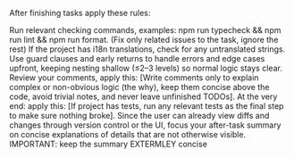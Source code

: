 After finishing tasks apply these rules:

Run relevant checking commands, examples: npm run typecheck && npm run lint && npm run format. (Fix only related issues to the task, ignore the rest)
If the project has i18n translations, check for any untranslated strings.
Use guard clauses and early returns to handle errors and edge cases upfront, keeping nesting shallow (≤2–3 levels) so normal logic stays clear.
Review your comments, apply this: [Write comments only to explain complex or non-obvious logic (the why), keep them concise above the code, avoid trivial notes, and never leave unfinished TODOs].
At the very end: apply this: [If project has tests, run any relevant tests as the final step to make sure nothing broke].
Since the user can already view diffs and changes through version control or the UI, focus your after-task summary on concise explanations of details that are not otherwise visible.
IMPORTANT: keep the summary EXTERMLEY concise
